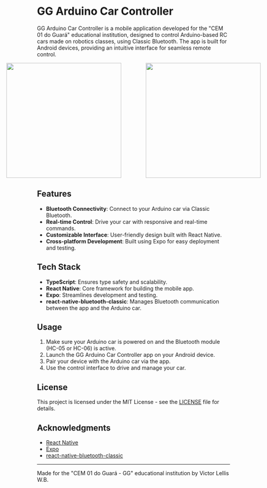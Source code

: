# GG Arduino Car Controller

GG Arduino Car Controller is a mobile application developed for the "CEM 01 do Guará" educational institution, designed to control Arduino-based RC cars made on robotics classes, using Classic Bluetooth. The app is built for Android devices, providing an intuitive interface for seamless remote control.

<div align="center" style="display: flex; gap: 64px; justify-content: center">
    <img src="../media/devices_list.png?raw=true" height="300vh">
    <img src="../media/control.png?raw=true" height="300vh">
</div>

## Features

- **Bluetooth Connectivity**: Connect to your Arduino car via Classic Bluetooth.
- **Real-time Control**: Drive your car with responsive and real-time commands.
- **Customizable Interface**: User-friendly design built with React Native.
- **Cross-platform Development**: Built using Expo for easy deployment and testing.

## Tech Stack

- **TypeScript**: Ensures type safety and scalability.
- **React Native**: Core framework for building the mobile app.
- **Expo**: Streamlines development and testing.
- **react-native-bluetooth-classic**: Manages Bluetooth communication between the app and the Arduino car.

## Usage

1. Make sure your Arduino car is powered on and the Bluetooth module (HC-05 or HC-06) is active.
2. Launch the GG Arduino Car Controller app on your Android device.
3. Pair your device with the Arduino car via the app.
4. Use the control interface to drive and manage your car.

## License

This project is licensed under the MIT License - see the [LICENSE](LICENSE) file for details.

## Acknowledgments

- [React Native](https://reactnative.dev/)
- [Expo](https://expo.dev/)
- [react-native-bluetooth-classic](https://www.npmjs.com/package/react-native-bluetooth-classic)

---

Made for the "CEM 01 do Guará - GG" educational institution by Victor Lellis W.B.
